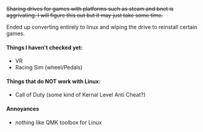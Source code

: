 <s> Sharing drives for games with platforms such as steam and bnet is aggrivating. 
I will figure this out but it may just take some time.
</s>

Ended up converting entirely to linux and wiping the drive to reinstall certain games.

#### Things I haven't checked yet:

- VR
- Racing Sim (wheel/Pedals)

#### Things that do NOT work with Linux:
- Call of Duty (some kind of Kernal Level Anti Cheat?)

#### Annoyances
- nothing like QMK toolbox for Linux
